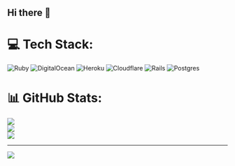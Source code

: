 ## Hi there 👋

<!--
**niklasbabel/niklasbabel** is a ✨ _special_ ✨ repository because its `README.md` (this file) appears on your GitHub profile.

Here are some ideas to get you started:

- 🔭 I’m currently working on ...
- 🌱 I’m currently learning ...
- 👯 I’m looking to collaborate on ...
- 🤔 I’m looking for help with ...
- 💬 Ask me about ...
- 📫 How to reach me: ...
- 😄 Pronouns: ...
- ⚡ Fun fact: ...
-->

# 💻 Tech Stack:
![Ruby](https://img.shields.io/badge/ruby-%23CC342D.svg?style=for-the-badge&logo=ruby&logoColor=white) ![DigitalOcean](https://img.shields.io/badge/DigitalOcean-%230167ff.svg?style=for-the-badge&logo=digitalOcean&logoColor=white) ![Heroku](https://img.shields.io/badge/heroku-%23430098.svg?style=for-the-badge&logo=heroku&logoColor=white) ![Cloudflare](https://img.shields.io/badge/Cloudflare-F38020?style=for-the-badge&logo=Cloudflare&logoColor=white) ![Rails](https://img.shields.io/badge/rails-%23CC0000.svg?style=for-the-badge&logo=ruby-on-rails&logoColor=white) ![Postgres](https://img.shields.io/badge/postgres-%23316192.svg?style=for-the-badge&logo=postgresql&logoColor=white)
# 📊 GitHub Stats:
![](https://github-readme-stats.vercel.app/api?username=niklasbabel&theme=vue&hide_border=false&include_all_commits=true&count_private=true)<br/>
![](https://github-readme-streak-stats.herokuapp.com/?user=niklasbabel&theme=vue&hide_border=false)<br/>
![](https://github-readme-stats.vercel.app/api/top-langs/?username=niklasbabel&theme=vue&hide_border=false&include_all_commits=true&count_private=true&layout=compact)

---
[![](https://visitcount.itsvg.in/api?id=niklasbabel&icon=0&color=0)](https://visitcount.itsvg.in)

<!-- Proudly created with GPRM ( https://gprm.itsvg.in ) -->
